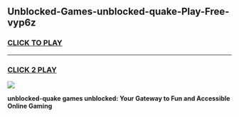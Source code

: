
## Unblocked-Games-unblocked-quake-Play-Free-vyp6z
<h3>
<a href="https://premium76.site?title=unblocked-quake&ref=20M">CLICK TO PLAY</a></h3>
<hr>

<h3>
<a href="https://premium76.site?title=unblocked-quake&ref=20M">CLICK 2 PLAY</a>
  
</h3>

<a href="https://premium76.site?title=unblocked-quake&ref=19M"><img src="https://clearcache.store/games.png"></a>


**unblocked-quake games unblocked: Your Gateway to Fun and Accessible Online Gaming**
